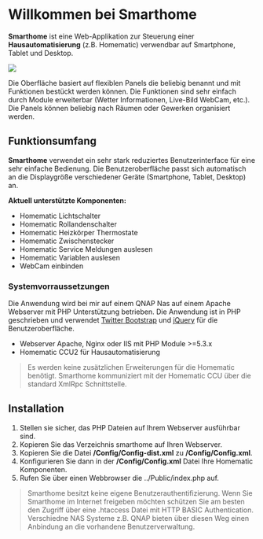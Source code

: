 # Willkommen bei Smarthome #

**Smarthome** ist eine Web-Applikation zur Steuerung einer **Hausautomatisierung** (z.B. Homematic) verwendbar auf Smartphone, Tablet und Desktop.

![](http://rgies.de/smarthome/Smarthome.png)

Die Oberfläche basiert auf flexiblen Panels die beliebig benannt und mit Funktionen bestückt werden können. Die Funktionen sind sehr einfach durch Module erweiterbar (Wetter Informationen, Live-Bild WebCam, etc.). Die Panels können beliebig nach Räumen oder Gewerken organisiert werden.

## Funktionsumfang ##

**Smarthome** verwendet ein sehr stark reduziertes Benutzerinterface für eine sehr einfache Bedienung. Die Benutzeroberfläche passt sich automatisch an die Displaygröße verschiedener Geräte (Smartphone, Tablet, Desktop) an.

**Aktuell unterstützte Komponenten:**

- Homematic Lichtschalter
- Homematic Rollandenschalter
- Homematic Heizkörper Thermostate
- Homematic Zwischenstecker
- Homematic Service Meldungen auslesen
- Homematic Variablen auslesen
- WebCam einbinden

### Systemvorraussetzungen ###

Die Anwendung wird bei mir auf einem QNAP Nas auf einem Apache Webserver mit PHP Unterstützung betrieben. Die Anwendung ist in PHP geschrieben und verwendet [Twitter Bootstrap](http://getbootstrap.com) und [jQuery](http://jquery.com) für die Benutzeroberfläche.

- Webserver Apache, Nginx oder IIS mit PHP Module >=5.3.x
- Homematic CCU2 für Hausautomatisierung


> Es werden keine zusätzlichen Erweiterungen für die Homematic benötigt. Smarthome kommuniziert mit der Homematic CCU über die standard XmlRpc Schnittstelle.

## Installation ##

1. Stellen sie sicher, das PHP Dateien auf Ihrem Webserver ausführbar sind.
2. Kopieren Sie das Verzeichnis smarthome auf Ihren Webserver.
3. Kopieren Sie die Datei **/Config/Config-dist.xml** zu **/Config/Config.xml**.
4. Konfigurieren Sie dann in der **/Config/Config.xml** Datei Ihre Homematic Komponenten.
5. Rufen Sie über einen Webbrowser die ../Public/index.php auf.

> Smarthome besitzt keine eigene Benutzerauthentifizierung. Wenn Sie Smarthome im Internet freigeben möchten schützen Sie am besten den Zugriff über eine .htaccess Datei mit HTTP BASIC Authentication. Verschiedne NAS Systeme z.B. QNAP bieten über diesen Weg einen Anbindung an die vorhandene Benutzerverwaltung. 

